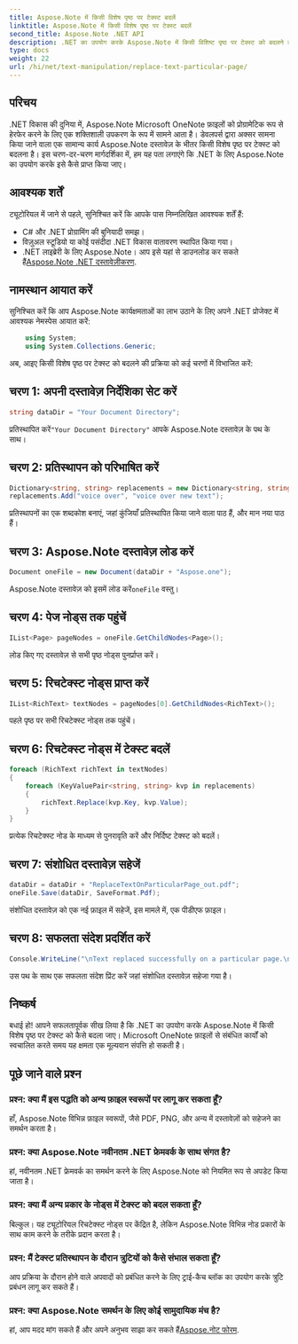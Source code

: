 ```yaml
---
title: Aspose.Note में किसी विशेष पृष्ठ पर टेक्स्ट बदलें
linktitle: Aspose.Note में किसी विशेष पृष्ठ पर टेक्स्ट बदलें
second_title: Aspose.Note .NET API
description: .NET का उपयोग करके Aspose.Note में किसी विशिष्ट पृष्ठ पर टेक्स्ट को बदलने का तरीका जानें। कुशल पाठ हेरफेर के लिए हमारी चरण-दर-चरण मार्गदर्शिका का पालन करें।
type: docs
weight: 22
url: /hi/net/text-manipulation/replace-text-particular-page/
---
```

## परिचय
.NET विकास की दुनिया में, Aspose.Note Microsoft OneNote फ़ाइलों को प्रोग्रामेटिक रूप से हेरफेर करने के लिए एक शक्तिशाली उपकरण के रूप में सामने आता है। डेवलपर्स द्वारा अक्सर सामना किया जाने वाला एक सामान्य कार्य Aspose.Note दस्तावेज़ के भीतर किसी विशेष पृष्ठ पर टेक्स्ट को बदलना है। इस चरण-दर-चरण मार्गदर्शिका में, हम यह पता लगाएंगे कि .NET के लिए Aspose.Note का उपयोग करके इसे कैसे प्राप्त किया जाए।
## आवश्यक शर्तें
ट्यूटोरियल में जाने से पहले, सुनिश्चित करें कि आपके पास निम्नलिखित आवश्यक शर्तें हैं:
- C# और .NET प्रोग्रामिंग की बुनियादी समझ।
- विज़ुअल स्टूडियो या कोई पसंदीदा .NET विकास वातावरण स्थापित किया गया।
-  .NET लाइब्रेरी के लिए Aspose.Note। आप इसे यहां से डाउनलोड कर सकते हैं[Aspose.Note .NET दस्तावेज़ीकरण](https://reference.aspose.com/note/net/).
## नामस्थान आयात करें
सुनिश्चित करें कि आप Aspose.Note कार्यक्षमताओं का लाभ उठाने के लिए अपने .NET प्रोजेक्ट में आवश्यक नेमस्पेस आयात करें:
```csharp
    using System;
    using System.Collections.Generic;
```
अब, आइए किसी विशेष पृष्ठ पर टेक्स्ट को बदलने की प्रक्रिया को कई चरणों में विभाजित करें:
## चरण 1: अपनी दस्तावेज़ निर्देशिका सेट करें
```csharp
string dataDir = "Your Document Directory";
```
 प्रतिस्थापित करें`"Your Document Directory"` आपके Aspose.Note दस्तावेज़ के पथ के साथ।
## चरण 2: प्रतिस्थापन को परिभाषित करें
```csharp
Dictionary<string, string> replacements = new Dictionary<string, string>();
replacements.Add("voice over", "voice over new text");
```
प्रतिस्थापनों का एक शब्दकोश बनाएं, जहां कुंजियाँ प्रतिस्थापित किया जाने वाला पाठ हैं, और मान नया पाठ हैं।
## चरण 3: Aspose.Note दस्तावेज़ लोड करें
```csharp
Document oneFile = new Document(dataDir + "Aspose.one");
```
 Aspose.Note दस्तावेज़ को इसमें लोड करें`oneFile` वस्तु।
## चरण 4: पेज नोड्स तक पहुंचें
```csharp
IList<Page> pageNodes = oneFile.GetChildNodes<Page>();
```
लोड किए गए दस्तावेज़ से सभी पृष्ठ नोड्स पुनर्प्राप्त करें।
## चरण 5: रिचटेक्स्ट नोड्स प्राप्त करें
```csharp
IList<RichText> textNodes = pageNodes[0].GetChildNodes<RichText>();
```
पहले पृष्ठ पर सभी रिचटेक्स्ट नोड्स तक पहुंचें।
## चरण 6: रिचटेक्स्ट नोड्स में टेक्स्ट बदलें
```csharp
foreach (RichText richText in textNodes)
{
    foreach (KeyValuePair<string, string> kvp in replacements)
    {
        richText.Replace(kvp.Key, kvp.Value);
    }
}
```
प्रत्येक रिचटेक्स्ट नोड के माध्यम से पुनरावृति करें और निर्दिष्ट टेक्स्ट को बदलें।
## चरण 7: संशोधित दस्तावेज़ सहेजें
```csharp
dataDir = dataDir + "ReplaceTextOnParticularPage_out.pdf";
oneFile.Save(dataDir, SaveFormat.Pdf);
```
संशोधित दस्तावेज़ को एक नई फ़ाइल में सहेजें, इस मामले में, एक पीडीएफ फ़ाइल।
## चरण 8: सफलता संदेश प्रदर्शित करें
```csharp
Console.WriteLine("\nText replaced successfully on a particular page.\nFile saved at " + dataDir);
```
उस पथ के साथ एक सफलता संदेश प्रिंट करें जहां संशोधित दस्तावेज़ सहेजा गया है।
## निष्कर्ष
बधाई हो! आपने सफलतापूर्वक सीख लिया है कि .NET का उपयोग करके Aspose.Note में किसी विशेष पृष्ठ पर टेक्स्ट को कैसे बदला जाए। Microsoft OneNote फ़ाइलों से संबंधित कार्यों को स्वचालित करते समय यह क्षमता एक मूल्यवान संपत्ति हो सकती है।
## पूछे जाने वाले प्रश्न
### प्रश्न: क्या मैं इस पद्धति को अन्य फ़ाइल स्वरूपों पर लागू कर सकता हूँ?
हाँ, Aspose.Note विभिन्न फ़ाइल स्वरूपों, जैसे PDF, PNG, और अन्य में दस्तावेज़ों को सहेजने का समर्थन करता है।
### प्रश्न: क्या Aspose.Note नवीनतम .NET फ्रेमवर्क के साथ संगत है?
हां, नवीनतम .NET फ्रेमवर्क का समर्थन करने के लिए Aspose.Note को नियमित रूप से अपडेट किया जाता है।
### प्रश्न: क्या मैं अन्य प्रकार के नोड्स में टेक्स्ट को बदल सकता हूँ?
बिल्कुल। यह ट्यूटोरियल रिचटेक्स्ट नोड्स पर केंद्रित है, लेकिन Aspose.Note विभिन्न नोड प्रकारों के साथ काम करने के तरीके प्रदान करता है।
### प्रश्न: मैं टेक्स्ट प्रतिस्थापन के दौरान त्रुटियों को कैसे संभाल सकता हूँ?
आप प्रक्रिया के दौरान होने वाले अपवादों को प्रबंधित करने के लिए ट्राई-कैच ब्लॉक का उपयोग करके त्रुटि प्रबंधन लागू कर सकते हैं।
### प्रश्न: क्या Aspose.Note समर्थन के लिए कोई सामुदायिक मंच है?
 हां, आप मदद मांग सकते हैं और अपने अनुभव साझा कर सकते हैं[Aspose.नोट फोरम](https://forum.aspose.com/c/note/28).